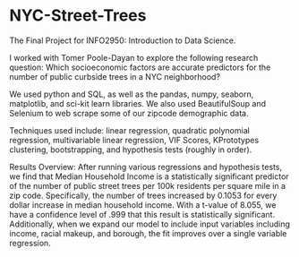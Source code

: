 # NYC-Street-Trees
The Final Project for INFO2950: Introduction to Data Science.

I worked with Tomer Poole-Dayan to explore the following research question: Which socioeconomic factors are accurate predictors for the number of public curbside trees in a NYC neighborhood?

We used python and SQL, as well as the pandas, numpy, seaborn, matplotlib, and sci-kit learn libraries. We also used BeautifulSoup and Selenium to web scrape some of our zipcode demographic data.

Techniques used include: linear regression, quadratic polynomial regression, multivariable linear regression, VIF Scores, KPrototypes clustering, bootstrapping, and hypothesis tests (roughly in order).


Results Overview:
After running various regressions and hypothesis tests, we find that Median Household Income is a statistically significant predictor of the number of public street trees per 100k residents per square mile in a zip code. Specifically, the number of trees increased by 0.1053 for every dollar increase in median household income. With a t-value of 8.055, we have a confidence level of .999 that this result is statistically significant.
Additionally, when we expand our model to include input variables including income, racial makeup, and borough, the fit improves over a single variable regression.
